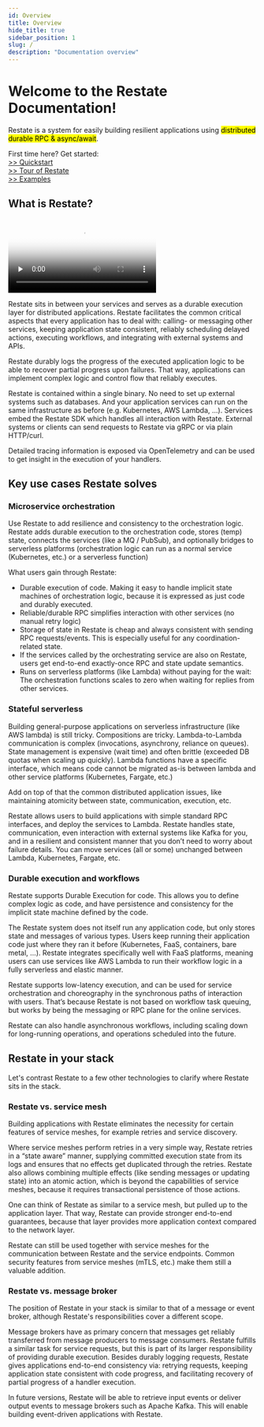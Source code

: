 ```yaml
---
id: Overview
title: Overview
hide_title: true
sidebar_position: 1
slug: /
description: "Documentation overview"
---
```

<div id="container">
<h1> Welcome to the Restate Documentation!</h1>
</div>
<div id="container">
<p>Restate is a system for easily building resilient applications using <mark>distributed durable RPC & async/await</mark>.</p>
</div>



<div id="container">
First time here? Get started:
</div>
<div id="container">
<div id="overviewButtonDiv"><a id="quickstartButton" class="overviewButton btn btn-primary btn-lg px-4 mb-2" href="/quickstart" role="button">>> Quickstart</a></div>
<div id="overviewButtonDiv"><a id="tourButton" class="overviewButton btn btn-primary btn-lg px-4 mb-2" href="/tour" role="button">>> Tour of Restate</a></div>
<div id="overviewButtonDiv"><a id="examplesButton" class="overviewButton btn btn-primary btn-lg px-4 mb-2" href="/examples" role="button">>> Examples</a></div>
</div>


## What is Restate?

<div id="container">
<section id="videosection" class="section section-sm bg-light">
<div class="container col-lg-9 col-xl-9">
<div class="videocontainer">
<video id="intro_video" controls preload="none" poster="img/intro_diagram.jpg">
<source src="img/video.mp4" type="video/mp4"/>
Your browser does not support the video tag.
</video>
</div>
</div>
</section>
</div>

Restate sits in between your services and serves as a durable execution layer for distributed applications. Restate facilitates the common critical aspects that every application has to deal with: calling- or messaging other services, keeping application state consistent, reliably scheduling delayed actions, executing workflows, and integrating with external systems and APIs.

Restate durably logs the progress of the executed application logic to be able to recover partial progress upon failures. That way, applications can implement complex logic and control flow that reliably executes.

Restate is contained within a single binary. No need to set up external systems such as databases.
And your application services can run on the same infrastructure as before (e.g. Kubernetes, AWS Lambda, ...).
Services embed the Restate SDK which handles all interaction with Restate.
External systems or clients can send requests to Restate via gRPC or via plain HTTP/curl.

Detailed tracing information is exposed via OpenTelemetry and can be used to get insight in the execution of your handlers.

## Key use cases Restate solves


### Microservice orchestration
Use Restate to add resilience and consistency to the orchestration logic. Restate adds durable execution to the orchestration code, stores (temp) state, connects the services (like a MQ / PubSub), and optionally bridges to serverless platforms (orchestration logic can run as a normal service (Kubernetes, etc.) or a serverless function)

What users gain through Restate:

- Durable execution of code. Making it easy to handle implicit state machines of orchestration logic, because it is expressed as just code and durably executed.
- Reliable/durable RPC simplifies interaction with other services (no manual retry logic)
- Storage of state in Restate is cheap and always consistent with sending RPC requests/events. This is especially useful for any coordination-related state.
- If the services called by the orchestrating service are also on Restate, users get end-to-end exactly-once RPC and state update semantics.
- Runs on serverless platforms (like Lambda) without paying for the wait: The orchestration functions scales to zero when waiting for replies from other services.


### Stateful serverless

Building general-purpose applications on serverless infrastructure (like AWS lambda) is still tricky.
Compositions are tricky. Lambda-to-Lambda communication is complex (invocations, asynchrony, reliance on queues).
State management is expensive (wait time) and often brittle (exceeded DB quotas when scaling up quickly).
Lambda functions have a specific interface, which means code cannot be migrated as-is between lambda and other service platforms (Kubernetes, Fargate, etc.)

Add on top of that the common distributed application issues, like maintaining atomicity between state, communication, execution, etc.

Restate allows users to build applications with simple standard RPC interfaces, and deploy the services to Lambda. Restate handles state, communication, even interaction with external systems like Kafka for you, and in a resilient and consistent manner that you don’t need to worry about failure details. You can move services (all or some) unchanged between Lambda, Kubernetes, Fargate, etc.


### Durable execution and workflows

Restate supports Durable Execution for code. This allows you to define complex logic as code, and have persistence and consistency for the implicit state machine defined by the code.

The Restate system does not itself run any application code, but only stores state and messages of various types. Users keep running their application code just where they ran it before (Kubernetes, FaaS, containers, bare metal, …).
Restate integrates specifically well with FaaS platforms, meaning users can use services like AWS Lambda to run their workflow logic in a fully serverless and elastic manner.

Restate supports low-latency execution, and can be used for service orchestration and choreography in the synchronous paths of interaction with users. That’s because Restate is not based on workflow task queuing, but works by being the messaging or RPC plane for the online services.

Restate can also handle asynchronous workflows, including scaling down for long-running operations, and operations scheduled into the future.


## Restate in your stack
Let's contrast Restate to a few other technologies to clarify where Restate sits in the stack.
### Restate vs. service mesh
Building applications with Restate eliminates the necessity for certain features of service meshes, for example retries and service discovery.

Where service meshes perform retries in a very simple way, Restate retries in a “state aware” manner, supplying committed execution state from its logs and ensures that no effects get duplicated through the retries.
Restate also allows combining multiple effects (like sending messages or updating state) into an atomic action, which is beyond the capabilities of service meshes, because it requires transactional persistence of those actions.

One can think of Restate as similar to a service mesh, but pulled up to the application layer. That way, Restate can provide stronger end-to-end guarantees, because that layer provides more application context compared to the network layer.

Restate can still be used together with service meshes for the communication between
Restate and the service endpoints. Common security features from service meshes (mTLS, etc.) make them still a valuable addition.


### Restate vs. message broker
The position of Restate in your stack is similar to that of a message or event broker,
although Restate's responsibilities cover a different scope.

Message brokers have as primary concern that messages get reliably transferred from
message producers to message consumers. Restate fulfills a similar task for service requests,
but this is part of its larger responsibility of providing durable execution.
Besides durably logging requests, Restate gives applications end-to-end consistency via:
retrying requests, keeping application state consistent with code progress,
and facilitating recovery of partial progress of a handler execution.

In future versions, Restate will be able to retrieve input events or deliver output events to message brokers such as Apache Kafka.
This will enable building event-driven applications with Restate.

